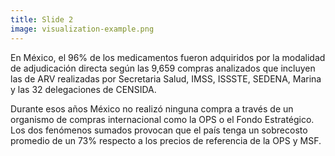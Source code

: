 ```yaml
---
title: Slide 2
image: visualization-example.png
---
```


En México, el 96% de los medicamentos fueron adquiridos por la modalidad de adjudicación directa según las 9,659 compras analizados que incluyen las de ARV realizadas por Secretaria Salud, IMSS, ISSSTE, SEDENA, Marina y las 32 delegaciones de CENSIDA.

Durante esos años México no realizó ninguna compra a través de un organismo de compras internacional como la OPS o el Fondo Estratégico. Los dos fenómenos sumados provocan que el país tenga un sobrecosto promedio de un 73% respecto a los precios de referencia de la OPS y MSF. 
